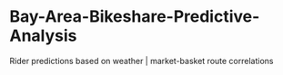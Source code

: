 # Bay-Area-Bikeshare-Predictive-Analysis
Rider predictions based on weather | market-basket route correlations
